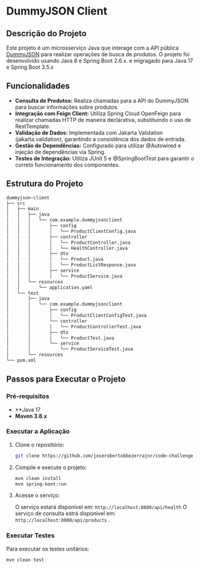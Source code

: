 
# DummyJSON Client

## Descrição do Projeto

Este projeto é um microsserviço Java que interage com a API pública [DummyJSON](https://dummyjson.com/docs/products) para realizar operações de busca de produtos. O projeto foi desenvolvido usando Java 8 e Spring Boot 2.6.x. e migragado para Java 17 e Spring Boot 3.5.x

## Funcionalidades

- **Consulta de Produtos:** Realiza chamadas para a API do DummyJSON para buscar informações sobre produtos.
- **Integração com Feign Client:** Utiliza Spring Cloud OpenFeign para realizar chamadas HTTP de maneira declarativa, substituindo o uso de RestTemplate.
- **Validação de Dados:** Implementada com Jakarta Validation (jakarta.validation), garantindo a consistência dos dados de entrada.
- **Gestão de Dependências:** Configurado para utilizar @Autowired e injeção de dependências via Spring.
- **Testes de Integração:** Utiliza JUnit 5 e @SpringBootTest para garantir o correto funcionamento dos componentes.

## Estrutura do Projeto

```bash
dummyjson-client
├── src
│   ├── main
│   │   ├── java
│   │   │   └── com.example.dummyjsonclient
│   │   │       ├── config
│   │   │       │   └── ProductClientConfig.java
│   │   │       ├── controller
│   │   │       │   └── ProductController.java
│   │   │       │   └── HealthController.java
│   │   │       ├── dto
│   │   │       │   └── Product.java
│   │   │       │   └── ProductListResponse.java
│   │   │       ├── service
│   │   │       │   └── ProductService.java
│   │   └── resources
│   │       └── application.yaml
│   └── test
│       ├── java
│       │   └── com.example.dummyjsonclient
│       │       ├── config
│       │       │   └── ProductClientConfigTest.java
│       │       └── controller
│       │       │   └── ProductControllerTest.java
│       │       ├── dto
│       │       │   └── ProductTest.java
│       │       └── service
│       │           └── ProductServiceTest.java
│       └── resources
└── pom.xml
```

## Passos para Executar o Projeto

### Pré-requisitos

- **Java 17
- **Maven 3.8.x**

### Executar a Aplicação

1. Clone o repositório:

    ```bash
    git clone https://github.com/joserobertobbezerrajnr/code-challenge
    ```

2. Compile e execute o projeto:

    ```bash
    mvn clean install
    mvn spring-boot:run
    ```

3. Acesse o serviço:

    O serviço estará disponível em: `http://localhost:8080/api/health`
    O serviço de consulta estrá disponivel em: `http://localhost:8080/api/products` .

### Executar Testes

Para executar os testes unitários:

```bash
mvn clean test
```
